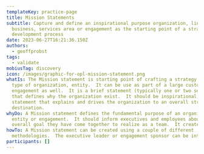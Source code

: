 ```yaml
---
templateKey: practice-page
title: Mission Statements
subtitle: Capture and define an inspirational purpose organization, line of
  business, services area or engagement as the starting point of a strategy
  development process
date: 2023-06-27T16:21:36.150Z
authors:
  - geoffprobst
tags:
  - validate
mobiusTag: discovery
icon: /images/graphic-for-opl-mission-statement.png
whatIs: T﻿he Mission statement is starting point of crafting a strategy for any
  type of organization, entity.  It can be use as part of a large customer
  engagement as well.  It is a brief statement (typically one or two sentences)
  that defines why the organization exist.  It should be inspirational, clear
  statement that explains and drives the organization to an overall strategic
  destination.
whyDo: A Mission statement defines the fundamental purpose of an organization,
  entity or engagement.  It should inform executives and employees about the
  overall goal they have come together to realize as a team.  It creates an
howTo: A﻿ Mission statement can be created using a couple of different
  methodologies.  The executive leader or engagement sponsor can be interviewed
participants: []
---
```

